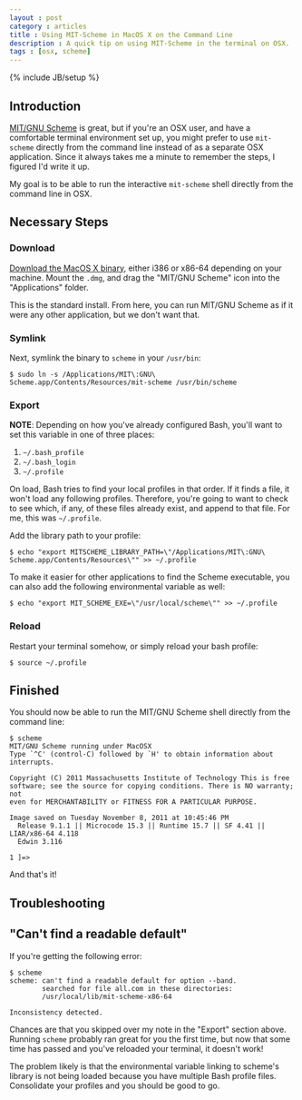 ```yaml
---
layout : post
category : articles 
title : Using MIT-Scheme in MacOS X on the Command Line 
description : A quick tip on using MIT-Scheme in the terminal on OSX. 
tags : [osx, scheme]
---
```

{% include JB/setup %}

## Introduction
[MIT/GNU Scheme](http://www.gnu.org/software/mit-scheme/) is great, but if
you're an OSX user, and have a comfortable terminal environment set up, you
might prefer to use `mit-scheme` directly from the command line instead of as a
separate OSX application. Since it always takes me a minute to remember the
steps, I figured I'd write it up.

My goal is to be able to run the interactive `mit-scheme` shell directly from
the command line in OSX.

## Necessary Steps
### Download 

[Download the MacOS X binary](http://www.gnu.org/software/mit-scheme/), either
i386 or x86-64 depending on your machine. Mount the `.dmg`, and drag the
"MIT/GNU Scheme" icon into the "Applications" folder. 

This is the standard install. From here, you can run MIT/GNU Scheme as if it
were any other application, but we don't want that.

### Symlink 
Next, symlink the binary to `scheme` in your `/usr/bin`:

    $ sudo ln -s /Applications/MIT\:GNU\ Scheme.app/Contents/Resources/mit-scheme /usr/bin/scheme

### Export
**NOTE**: Depending on how you've already configured Bash, you'll want to set
this variable in one of three places:

1. `~/.bash_profile`
2. `~/.bash_login`
3. `~/.profile`

On load, Bash tries to find your local profiles in that order. If it finds a
file, it won't load any following profiles. Therefore, you're going to want to
check to see which, if any, of these files already exist, and append to that
file. For me, this was `~/.profile`.

Add the library path to your profile:

    $ echo "export MITSCHEME_LIBRARY_PATH=\"/Applications/MIT\:GNU\ Scheme.app/Contents/Resources\"" >> ~/.profile

To make it easier for other applications to find the Scheme executable, you can also add the following environmental variable as well:

    $ echo "export MIT_SCHEME_EXE=\"/usr/local/scheme\"" >> ~/.profile

### Reload
Restart your terminal somehow, or simply reload your bash profile:

    $ source ~/.profile

## Finished
You should now be able to run the MIT/GNU Scheme shell directly from the command
line:

    $ scheme
    MIT/GNU Scheme running under MacOSX
    Type `^C' (control-C) followed by `H' to obtain information about
    interrupts.

    Copyright (C) 2011 Massachusetts Institute of Technology This is free
    software; see the source for copying conditions. There is NO warranty; not
    even for MERCHANTABILITY or FITNESS FOR A PARTICULAR PURPOSE.

    Image saved on Tuesday November 8, 2011 at 10:45:46 PM
      Release 9.1.1 || Microcode 15.3 || Runtime 15.7 || SF 4.41 || LIAR/x86-64 4.118
      Edwin 3.116

    1 ]=>

And that's it!

## Troubleshooting
## "Can't find a readable default"
If you're getting the following error:

    $ scheme
    scheme: can't find a readable default for option --band.
            searched for file all.com in these directories:
            /usr/local/lib/mit-scheme-x86-64
    
    Inconsistency detected.

Chances are that you skipped over my note in the "Export" section above. Running
`scheme` probably ran great for you the first time, but now that some time has
passed and you've reloaded your terminal, it doesn't work!

The problem likely is that the environmental variable linking to scheme's
library is not being loaded because you have multiple Bash profile files.
Consolidate your profiles and you should be good to go.
